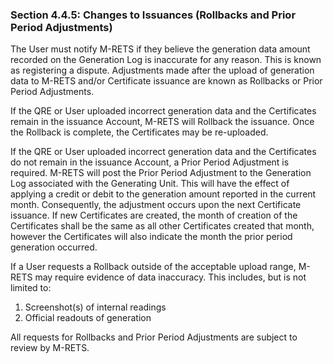 ### Section 4.4.5: Changes to Issuances (Rollbacks and Prior Period Adjustments)

The User must notify M-RETS if they believe the generation data amount recorded on the Generation Log is inaccurate for any reason. This is known as registering a dispute. Adjustments made after the upload of generation data to M-RETS and/or Certificate issuance are known as Rollbacks or Prior Period Adjustments.

If the QRE or User uploaded incorrect generation data and the Certificates remain in the issuance Account, M-RETS will Rollback the issuance. Once the Rollback is complete, the Certificates may be re-uploaded.

If the QRE or User uploaded incorrect generation data and the Certificates do not remain in the issuance Account, a Prior Period Adjustment is required. M-RETS will post the Prior Period Adjustment to the Generation Log associated with the Generating Unit. This will have the effect of applying a credit or debit to the generation amount reported in the current month. Consequently, the adjustment occurs upon the next Certificate issuance. If new Certificates are created, the month of creation of the Certificates shall be the same as all other Certificates created that month, however the Certificates will also indicate the month the prior period generation occurred.

If a User requests a Rollback outside of the acceptable upload range, M-RETS may require evidence of data inaccuracy. This includes, but is not limited to:

1. Screenshot(s) of internal readings
2. Official readouts of generation

All requests for Rollbacks and Prior Period Adjustments are subject to review by M-RETS.
